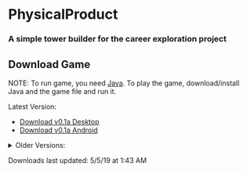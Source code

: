 # PhysicalProduct
### A simple tower builder for the career exploration project

## Download Game

NOTE: To run game, you need [Java](https://www.java.com/en/). To play the game, download/install Java and the game file and run it.

Latest Version:<br />
  * [Download v0.1a Desktop](https://drive.google.com/open?id=1qHO1c5BoXHSAQNI604c7_QWvwnozxG1y)<br />  
  * [Download v0.1a Android](https://drive.google.com/open?id=1ii_TVfv9yQ1jSzKhtoC0rJCJqFpuRMnX)

<details>
<summary>Older Versions:</summary><p>

N/A

</p></details>

Downloads last updated: 5/5/19 at 1:43 AM
